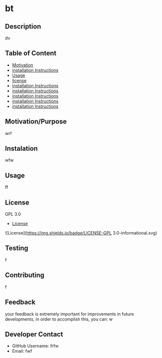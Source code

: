 # bt

## Description
dv

## Table of Content

* [Motivation](#motivation)
* [installation Instructions](#installation)
* [Usage](#installation)
* [license](#license)
* [installation Instructions](#installation)
* [installation Instructions](#installation)
* [installation Instructions](#installation)
* [installation Instructions](#installation)
* [installation Instructions](#installation)
## Motivation/Purpose
wrf

## Instalation
wfw

## Usage
ff

## License

GPL 3.0


* [License](#license)


![License](https://img.shields.io/badge/LICENSE-GPL 3.0-informational.svg)


## Testing
f

## Contributing
f

## Feedback
your feedback is extremely important for improvements in future developments, in order to accomplish this, you can:
w

## Developer Contact
* GitHub Username: frfw
* Email: fwf
    
    
    